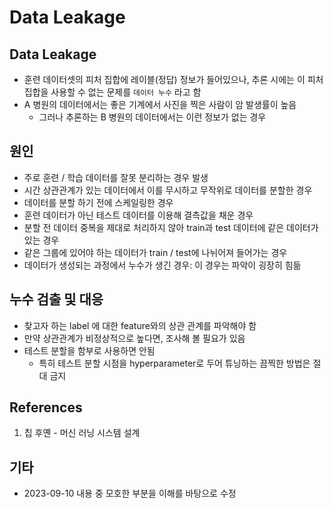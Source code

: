 # Data Leakage

## Data Leakage

- 훈련 데이터셋의 피처 집합에 레이블(정답) 정보가 들어있으나, 추론 시에는 이 피처 집합을 사용할 수 없는 문제를 `데이터 누수` 라고 함
- A 병원의 데이터에서는 좋은 기계에서 사진을 찍은 사람이 암 발생률이 높음
  - 그러나 추론하는 B 병원의 데이터에서는 이런 정보가 없는 경우

## 원인

- 주로 훈련 / 학습 데이터를 잘못 분리하는 경우 발생
- 시간 상관관계가 있는 데이터에서 이를 무시하고 무작위로 데이터를 분할한 경우
- 데이터를 분할 하기 전에 스케일링한 경우
- 훈련 데이터가 아닌 테스트 데이터를 이용해 결측값을 채운 경우
- 분할 전 데이터 중복을 제대로 처리하지 않아 train과 test 데이터에 같은 데이터가 있는 경우
- 같은 그룹에 있어야 하는 데이터가 train / test에 나뉘어져 들어가는 경우
- 데이터가 생성되는 과정에서 누수가 생긴 경우: 이 경우는 파악이 굉장히 힘듦

## 누수 검출 및 대응

- 찾고자 하는 label 에 대한 feature와의 상관 관계를 파악해야 함
- 만약 상관관계가 비정상적으로 높다면, 조사해 볼 필요가 있음
- 테스트 분할을 함부로 사용하면 안됨
  - 특히 테스트 분할 시점을 hyperparameter로 두어 튜닝하는 끔찍한 방법은 절대 금지

## References

1. 칩 후옌 - 머신 러닝 시스템 설계

## 기타

- 2023-09-10 내용 중 모호한 부분을 이해를 바탕으로 수정
